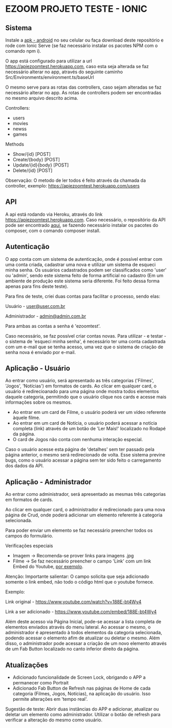 # EZOOM PROJETO TESTE - IONIC

## Sistema

Instale a [apk - android](https://drive.google.com/file/d/1Wfx9or4jClpKQFnKPVxfK0y4-i6YO74a/view?usp=sharing) no seu celular ou faça download deste repositório e rode com Ionic Serve (se faz necessário instalar os pacotes NPM com o comando npm i).

O app está configurado para utilizar a url https://apiezoomtest.herokuapp.com, caso esta seja alterada se faz necessário alterar no app, através do seguinte caminho
Src/Environments/environment.ts/baseUrl

O mesmo serve para as rotas das controllers, caso sejam alteradas se faz necessário alterar no app. As rotas de controllers podem ser encontradas no mesmo arquivo descrito acima.

Controllers:
- users
- movies
- newss
- games

Methods

- Show/{id} [POST]
- Create/{body} [POST]
- Update/{id}{body} [POST]
- Delete/{id} [POST]

Observação: O metodo de ler todos é feito através da chamada da controller, exemplo: 
https://apiezoomtest.herokuapp.com/users

## API

A api está rodando via Heroku, através do link https://apiezoomtest.herokuapp.com.
Caso necessário, o repositório da API pode ser encontrado [aqui](https://github.com/mkwitko/ezoom-test-CodeIgniterAPI), se fazendo necessário instalar os pacotes do composer, com o comando composer install.

## Autenticação

O app conta com um sistema de autenticação, onde é possível entrar com uma conta criada, cadastrar uma nova e utilizar um sistema de esqueci minha senha.
Os usuários cadastrados podem ser classificados como 'user' ou 'admin', sendo este sistema feito de forma artificial no cadastro (Em um ambiente de produção este sistema seria diferente. Foi feito dessa forma apenas para fins deste teste).

Para fins de teste, criei duas contas para facilitar o processo, sendo elas:

Usuário - user@user.com.br

Administrador - admin@admin.com.br

Para ambas as contas a senha é 'ezoomtest'.

Caso necessário, se faz possível criar contas novas. Para utilizar - e testar - o sistema de 'esqueci minha senha', é necessário ter uma conta cadastrada com um e-mail que se tenha acesso, uma vez que o sistema de criação de senha nova é enviado por e-mail.

## Aplicação - Usuário

Ao entrar como usuário, será apresentado as três categorias ('Filmes', 'Jogos', 'Notícias') em formatos de cards. 
Ao clicar em qualquer card, o usuário é redirecioanado para uma página onde mostra todos elementos daquele categoria, permitindo que o usuário clique nos cards e acesse mais informações sobre os mesmos.

- Ao entrar em um card de Filme, o usuário poderá ver um vídeo referente àquele filme.
- Ao entrar em um card de Notícia, o usuário poderá acessar a notícia completa (link) através de um botão de 'Ler Mais!' localizado no Rodapé da página.
- O card de Jogos não conta com nenhuma interação especial.

Caso o usuário acesse esta página de 'detalhes' sem ter passado pela página anterior, o mesmo será redirecionado de volta. Esse sistema previne bugs, como o usuário acessar a página sem ter sido feito o carregamento dos dados da API.

## Aplicação - Administrador

Ao entrar como administrador, será apresentado as mesmas três categorias em formatos de cards.

Ao clicar em qualquer card, o administrador é redirecionado para uma nova página de Crud, onde poderá adicionar um elemento referente à categoria selecionada.

Para poder enviar um elemento se faz necessário preencher todos os campos do formulário.

Verificações especiais

- Imagem -> Recomenda-se prover links para imagens .jpg
- Filme -> Se faz necessário preencher o campo 'Link' com um link Embed do Youtube, [por exemplo](https://support.google.com/youtube/answer/171780?hl=pt-BR).

Atenção: Importante salientar: O campo solicita que seja adicionado somente o link embed, não todo o código html que o youtube fornece.

Exemplo: 

  Link original - https://www.youtube.com/watch?v=188E-bt4Wy4
  
  Link a ser adicionado - https://www.youtube.com/embed/188E-bt4Wy4

Além deste acesso via Página Inicial, pode-se acessar a lista completa de elementos enviados através do menu lateral. 
Ao acessar o mesmo, o administrador é apresentado à todos elementos da categoria selecionada, podendo acessar o elemento afim de atualizar ou deletar o mesmo.
Além disso, o administrador pode acessar a criação de um novo elemento através de um Fab Button localizado no canto inferior direito da página.

## Atualizações

- Adicionado funcionalidade de Screen Lock, obrigando o APP a permanecer como Portrait
- Adicionado Fab Button de Refresh nas páginas de Home de cada categoria (Filmes, Jogos, Notícias), na aplicação do usuário. Isso permite alterações em 'tempo real'. 

Sugestão de teste: Abrir duas instâncias do APP e adicionar, atualizar ou deletar um elemento como administrador. Utilizar o botão de refresh para verificar a alteração do mesmo como usuário.






